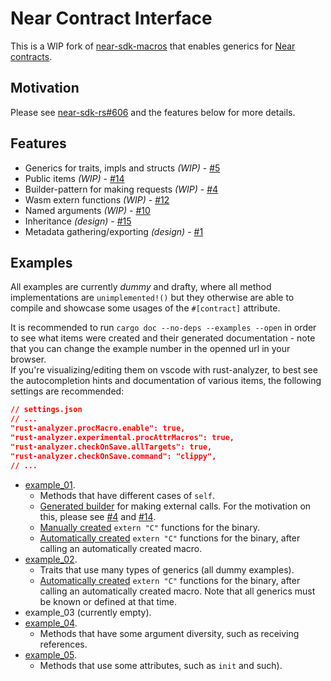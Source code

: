 # Near Contract Interface

This is a WIP fork of [near-sdk-macros](https://github.com/near/near-sdk-rs/tree/master/near-sdk-macros) that enables generics for [Near contracts](https://docs.near.org/docs/develop/contracts/overview).

## Motivation

Please see [near-sdk-rs#606](https://github.com/near/near-sdk-rs/issues/606) and the features below for more details.

## Features

- Generics for traits, impls and structs _(WIP)_ - [#5](https://github.com/chikai-io/contract-interface/issues/5)
- Public items _(WIP)_ - [#14](https://github.com/chikai-io/contract-interface/issues/14)
- Builder-pattern for making requests _(WIP)_ - [#4](https://github.com/chikai-io/contract-interface/issues/4)
- Wasm extern functions _(WIP)_ - [#12](https://github.com/chikai-io/contract-interface/issues/12)
- Named arguments _(WIP)_ - [#10](https://github.com/chikai-io/contract-interface/issues/13)
- Inheritance _(design)_ - [#15](https://github.com/chikai-io/contract-interface/issues/15)
- Metadata gathering/exporting _(design)_ - [#1](https://github.com/chikai-io/contract-interface/issues/1)

## Examples

All examples are currently _dummy_ and drafty, where all method implementations are `unimplemented!()` but they otherwise are able to compile and showcase some usages of the `#[contract]` attribute.  

It is recommended to run `cargo doc --no-deps --examples --open` in order to see what items were created and their generated documentation - note that you can change the example number in the openned url in your browser.  
If you're visualizing/editing them on vscode with rust-analyzer, to best see the autocompletion hints and documentation of various items, the following settings are recommended:

```json
// settings.json
// ...
"rust-analyzer.procMacro.enable": true,
"rust-analyzer.experimental.procAttrMacros": true,
"rust-analyzer.checkOnSave.allTargets": true,
"rust-analyzer.checkOnSave.command": "clippy",
// ...
```

- [example_01](./examples/example_01/lib.rs).
  - Methods that have different cases of `self`.
  - [Generated builder](./examples/example_01/client.rs) for making external calls. For the motivation on this, please see [#4](https://github.com/chikai-io/contract-interface/issues/4) and [#14](https://github.com/chikai-io/contract-interface/issues/14).
  - [Manually created](./examples/example_01/api_manual.rs) `extern "C"` functions for the binary. 
  - [Automatically created](./examples/example_01/api.rs) `extern "C"` functions for the binary, after calling an automatically created macro. 
- [example_02](./examples/example_02/lib.rs).
  - Traits that use many types of generics (all dummy examples).
  - [Automatically created](./examples/example_02/api.rs) `extern "C"` functions for the binary, after calling an automatically created macro. Note that all generics must be known or defined at that time.
- example_03 (currently empty).
- [example_04](./examples/example_04/lib.rs).
  - Methods that have some argument diversity, such as receiving references.
- [example_05](./examples/example_05/lib.rs).
  - Methods that use some attributes, such as `init` and such).
